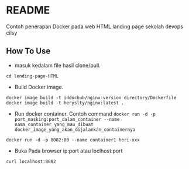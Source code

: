 # README
Contoh penerapan Docker pada web HTML landing page sekolah devops cilsy


## How To Use
* masuk kedalam file hasil clone/pull.
```
cd lending-page-HTML
```
* Build Docker image.
```
docker image build -t iddochub/nginx:version directory/Dockerfile
docker image build -t heryslty/nginx:latest .
```
* Run docker container.
Contoh command `docker run -d -p port_masking:port_dalam_container --name nama_container_yang_mau_dibuat docker_image_yang_akan_dijalankan_containernya`
```
docker run -d -p 8082:80 --name container1 heri-xxx
```
* Buka Pada browser ip:port atau loclhost:port
```
curl localhost:8082
```
